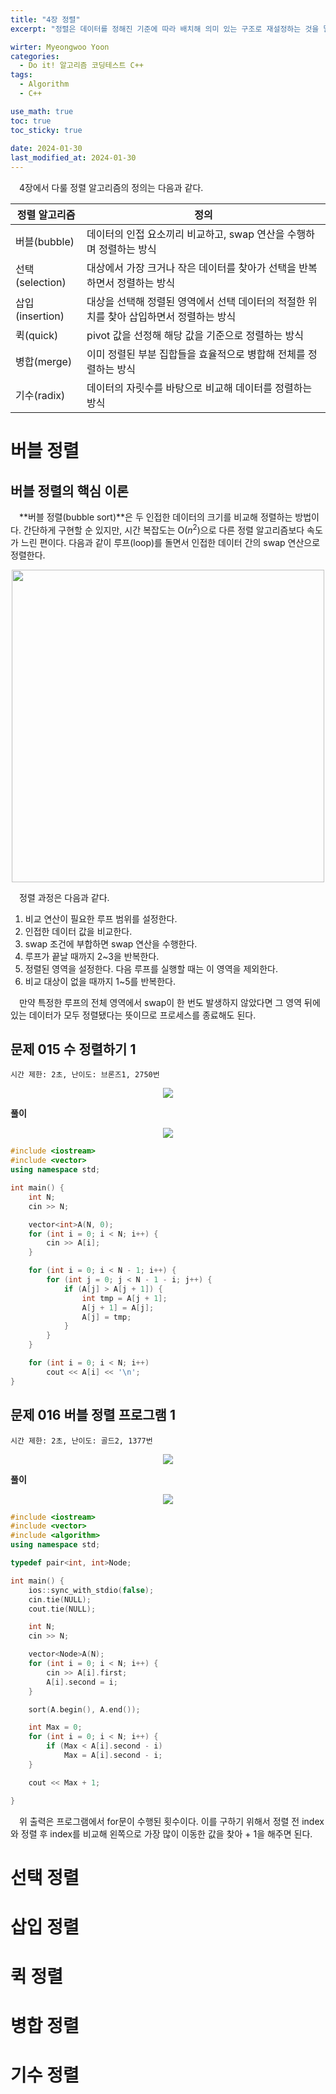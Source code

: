 ```yaml
---
title: "4장 정렬"
excerpt: "정렬은 데이터를 정해진 기준에 따라 배치해 의미 있는 구조로 재설정하는 것을 말한다."

wirter: Myeongwoo Yoon
categories:
  - Do it! 알고리즘 코딩테스트 C++
tags:
  - Algorithm
  - C++

use_math: true
toc: true
toc_sticky: true
 
date: 2024-01-30
last_modified_at: 2024-01-30
---
```


　4장에서 다룰 정렬 알고리즘의 정의는 다음과 같다.

|정렬 알고리즘|정의|
|---|---|
|버블(bubble)|데이터의 인접 요소끼리 비교하고, swap 연산을 수행하며 정렬하는 방식|
|선택(selection)|대상에서 가장 크거나 작은 데이터를 찾아가 선택을 반복하면서 정렬하는 방식|
|삽입(insertion)|대상을 선택해 정렬된 영역에서 선택 데이터의 적절한 위치를 찾아 삽입하면서 정렬하는 방식|
|퀵(quick)|pivot 값을 선정해 해당 값을 기준으로 정렬하는 방식|
|병합(merge)|이미 정렬된 부분 집합들을 효율적으로 병합해 전체를 정렬하는 방식|
|기수(radix)|데이터의 자릿수를 바탕으로 비교해 데이터를 정렬하는 방식|

버블 정렬
======

버블 정렬의 핵심 이론
------
　**버블 정렬(bubble sort)**은 두 인접한 데이터의 크기를 비교해 정렬하는 방법이다. 간단하게 구현할 순 있지만, 시간 복잡도는 O($n^2$)으로 다른 정렬 알고리즘보다 속도가 느린 편이다. 다음과 같이 루프(loop)를 돌면서 인접한 데이터 간의 swap 연산으로 정렬한다.<br/>
<p align="center"><img src="/assets/img/Do-it!-알고리즘-코딩테스트-C++/4장 정렬/1-1.jpeg" width="500"></p>

　정렬 과정은 다음과 같다.
1. 비교 연산이 필요한 루프 범위를 설정한다.
2. 인접한 데이터 값을 비교한다.
3. swap 조건에 부합하면 swap 연산을 수행한다.
4. 루프가 끝날 때까지 2~3을 반복한다.
5. 정렬된 영역을 설정한다. 다음 루프를 실행할 때는 이 영역을 제외한다.
6. 비교 대상이 없을 때까지 1~5를 반복한다.

　만약 특정한 루프의 전체 영역에서 swap이 한 번도 발생하지 않았다면 그 영역 뒤에 있는 데이터가 모두 정렬됐다는 뜻이므로 프로세스를 종료해도 된다.

문제 015 수 정렬하기 1
------
`시간 제한: 2초, 난이도: 브론즈1, 2750번`
<p align="center"><img src="/assets/img/Do-it!-알고리즘-코딩테스트-C++/4장 정렬/1-2.png"></p>

**풀이**<br/>
<p align="center"><img src="/assets/img/Do-it!-알고리즘-코딩테스트-C++/4장 정렬/1-3.jpeg"></p>

```cpp
#include <iostream>
#include <vector>
using namespace std;

int main() {
	int N;
	cin >> N;

	vector<int>A(N, 0);
	for (int i = 0; i < N; i++) {
		cin >> A[i];
	}

	for (int i = 0; i < N - 1; i++) {
		for (int j = 0; j < N - 1 - i; j++) {
			if (A[j] > A[j + 1]) {
				int tmp = A[j + 1];
				A[j + 1] = A[j];
				A[j] = tmp;
			}
		}
	}

	for (int i = 0; i < N; i++)
		cout << A[i] << '\n';
}
```

문제 016 버블 정렬 프로그램 1
------
`시간 제한: 2초, 난이도: 골드2, 1377번`
<p align="center"><img src="/assets/img/Do-it!-알고리즘-코딩테스트-C++/4장 정렬/1-4.png"></p>

**풀이**<br/>
<p align="center"><img src="/assets/img/Do-it!-알고리즘-코딩테스트-C++/4장 정렬/1-5.jpeg"></p>

```cpp
#include <iostream>
#include <vector>
#include <algorithm>
using namespace std;

typedef pair<int, int>Node;

int main() {
	ios::sync_with_stdio(false);
	cin.tie(NULL);
	cout.tie(NULL);

	int N;
	cin >> N;

	vector<Node>A(N);
	for (int i = 0; i < N; i++) {
		cin >> A[i].first;
		A[i].second = i;
	}

	sort(A.begin(), A.end());

	int Max = 0;
	for (int i = 0; i < N; i++) {
		if (Max < A[i].second - i)
			Max = A[i].second - i;
	}

	cout << Max + 1;

}
```

　위 출력은 프로그램에서 for문이 수행된 횟수이다. 이를 구하기 위해서 정렬 전 index와 정렬 후 index를 비교해 왼쪽으로 가장 많이 이동한 값을 찾아 + 1을 해주면 된다.

선택 정렬
======

삽입 정렬
======


퀵 정렬
======


병합 정렬
======


기수 정렬
======